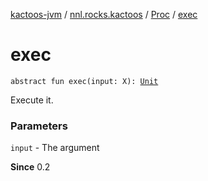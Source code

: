 [kactoos-jvm](../../index.md) / [nnl.rocks.kactoos](../index.md) / [Proc](index.md) / [exec](.)

# exec

`abstract fun exec(input: X): `[`Unit`](https://kotlinlang.org/api/latest/jvm/stdlib/kotlin/-unit/index.html)

Execute it.

### Parameters

`input` - The argument

**Since**
0.2

